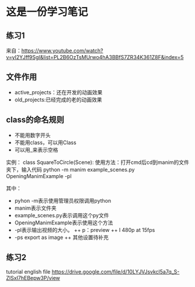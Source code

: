 # 这是一份学习笔记

## 练习1
来自：https://www.youtube.com/watch?v=yI2YJff9SgI&list=PL2B6OzTsMUrwo4hA3BBfS7ZR34K361Z8F&index=5

## 文件作用
+ active_projects：还在开发的动画效果
+ old_projects:已经完成的老的动画效果


## class的命名规则
+ 不能用数字开头
+ 不能用class，可以用Class
+ 可以用_来表示空格

实例：
class SquareToCircle(Scene):
使用方法：打开cmd后cd到manim的文件夹下，输入代码
<font colot= Blue>python -m manim example_scenes.py OpeningManimExample -pl</font>

其中：
+ pyhon -m表示使用管理员权限调用python
+ manim表示文件夹
+ example_scenes.py表示调用这个py文件
+ OpeningManimExample表示使用这个方法
+ -pl表示输出视频的大小。
++ p：preview
++ l 480p at 15fps  
+ -ps export as image
++ 其他设置待补充




## 练习2
tutorial english file
https://drive.google.com/file/d/10LYJVJsvkcl5a7q_S-ZlSxI7hEBepw3P/view

